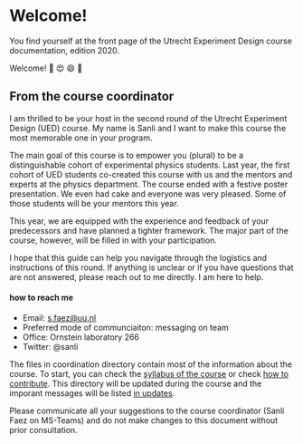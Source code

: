 # Welcome!

You find yourself at the front page of the Utrecht Experiment Design course documentation, edition 2020. 

Welcome! :confetti_ball: :heart_eyes: :smile: :confetti_ball:

## From the course coordinator
 
I am thrilled to be your host in the second round of the Utrecht Experiment Design (UED) course. My name is Sanli and I want to make this course the most memorable one in your program.

The main goal of this course is to empower you (plural) to be a distinguishable cohort of experimental physics students.  Last year, the first cohort of UED students co-created this course with us and the mentors and experts at the physics department. The course ended with a festive poster presentation. We even had cake and everyone was very pleased. Some of those students will be your mentors this year. 

This year, we are equipped with the experience and feedback of your predecessors and have planned a tighter framework. The major part of the course, however, will be filled in with your participation. 

I hope that this guide can help you navigate through the logistics and instructions of this round. If anything is unclear or if you have questions that are not answered, please reach out to me directly. I am here to help.

#### how to reach me
+ Email: s.faez@uu.nl 
+ Preferred mode of communciaiton: messaging on team
+ Office: Ornstein laboratory 266
+ Twitter: @sanli

The files in coordination directory contain most of the information about the course. To start, you can check the [syllabus of the course](Syllabus_2020.md) or check [how to contribute](CONTRIBUTING.md). This directory will be updated during the course and the imporant messages will be listed [in updates](UPDATES.md).



Please communicate all your suggestions to the course coordinator (Sanli Faez on MS-Teams) and do not make changes to this document without prior consultation.